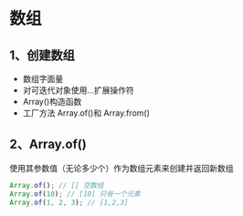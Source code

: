 # 数组

## 1、创建数组

- 数组字面量
- 对可迭代对象使用...扩展操作符
- Array()构造函数
- 工厂方法 Array.of()和 Array.from()

## 2、Array.of()

使用其参数值（无论多少个）作为数组元素来创建并返回新数组

```js
Array.of(); // [] 空数组
Array.of(10); // [10] 只有一个元素
Array.of(1, 2, 3); // [1,2,3]
```
